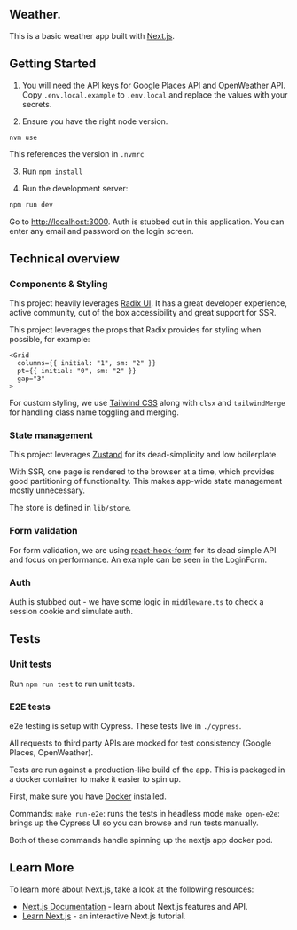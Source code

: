 ## Weather.

This is a basic weather app built with [Next.js](https://nextjs.org/).

## Getting Started

1. You will need the API keys for Google Places API and OpenWeather API.
   Copy `.env.local.example` to `.env.local` and replace the values with your secrets.

2. Ensure you have the right node version.

```
nvm use
```

This references the version in `.nvmrc`

3. Run `npm install`

4. Run the development server:

```bash
npm run dev
```

Go to [http://localhost:3000](http://localhost:3000). Auth is stubbed out in this application. You
can enter any email and password on the login screen.

## Technical overview

### Components & Styling

This project heavily leverages [Radix UI](https://www.radix-ui.com/). It has a great developer experience, active community, out of the box accessibility and great support for SSR.

This project leverages the props that Radix provides for styling when possible, for example:

```
<Grid
  columns={{ initial: "1", sm: "2" }}
  pt={{ initial: "0", sm: "2" }}
  gap="3"
>
```

For custom styling, we use [Tailwind CSS](https://tailwindcss.com/) along with `clsx` and `tailwindMerge` for handling class name toggling and merging.

### State management

This project leverages [Zustand](https://docs.pmnd.rs/zustand/getting-started/introduction) for its dead-simplicity and low boilerplate.

With SSR, one page is rendered to the browser at a time, which provides good partitioning of functionality. This makes app-wide state management mostly unnecessary.

The store is defined in `lib/store`.

### Form validation

For form validation, we are using [react-hook-form](https://react-hook-form.com/) for its dead simple API and focus on performance. An example can be seen in the LoginForm.

### Auth

Auth is stubbed out - we have some logic in `middleware.ts` to check a session cookie and simulate auth.

## Tests

### Unit tests

Run `npm run test` to run unit tests.

### E2E tests

e2e testing is setup with Cypress. These tests live in `./cypress`.

All requests to third party APIs are mocked for test consistency (Google Places, OpenWeather).

Tests are run against a production-like build of the app. This is packaged in a docker container to make it easier to spin up.

First, make sure you have [Docker](https://docs.docker.com/desktop/) installed.

Commands:
`make run-e2e`: runs the tests in headless mode
`make open-e2e`: brings up the Cypress UI so you can browse and run tests manually.

Both of these commands handle spinning up the nextjs app docker pod.

## Learn More

To learn more about Next.js, take a look at the following resources:

- [Next.js Documentation](https://nextjs.org/docs) - learn about Next.js features and API.
- [Learn Next.js](https://nextjs.org/learn) - an interactive Next.js tutorial.
